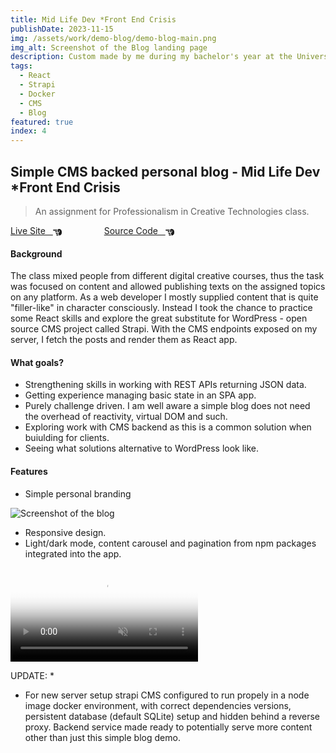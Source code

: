 ```yaml
---
title: Mid Life Dev *Front End Crisis
publishDate: 2023-11-15
img: /assets/work/demo-blog/demo-blog-main.png
img_alt: Screenshot of the Blog landing page
description: Custom made by me during my bachelor's year at the University of West of Scotland. Featuring ReactJS.
tags:
  - React
  - Strapi
  - Docker
  - CMS
  - Blog
featured: true
index: 4
---
```


## Simple CMS backed personal blog - Mid Life Dev \*Front End Crisis

> An assignment for Professionalism in Creative Technologies class.

<a href="https://midlifedevdemo.tomgora.online/">Live Site &nbsp; <svg xmlns="http://www.w3.org/2000/svg" style="margin-bottom:-4px;" width="1em" height="1em" viewBox="0 0 512 512"><path fill="currentColor" d="M32 96c-17.7 0-32 14.3-32 32s14.3 32 32 32h208V96zm160 192c-17.7 0-32 14.3-32 32s14.3 32 32 32h64c17.7 0 32-14.3 32-32s-14.3-32-32-32zm-64-64c0 17.7 14.3 32 32 32h48c17.7 0 32-14.3 32-32s-14.3-32-32-32h-48c-17.7 0-32 14.3-32 32m96 160c-17.7 0-32 14.3-32 32s14.3 32 32 32h64c17.7 0 32-14.3 32-32s-14.3-32-32-32zm88-96h-.6c5.4 9.4 8.6 20.3 8.6 32c0 13.2-4 25.4-10.8 35.6c24.9 8.7 42.8 32.5 42.8 60.4c0 11.7-3.1 22.6-8.6 32h8.6c88.4 0 160-71.6 160-160v-61.7c0-42.4-16.9-83.1-46.9-113.1l-11.6-11.6C429.5 77.5 396.9 64 363 64h-27c-35.3 0-64 28.7-64 64v88c0 22.1 17.9 40 40 40s40-17.9 40-40v-56c0-8.8 7.2-16 16-16s16 7.2 16 16v56c0 39.8-32.2 72-72 72"/></svg></a>
<a href="https://github.com/tom-gora/mid-life-dev" style="margin-left: 4rem;">Source Code &nbsp; <svg xmlns="http://www.w3.org/2000/svg" style="margin-bottom:-4px;" width="1em" height="1em" viewBox="0 0 512 512"><path fill="currentColor" d="M32 96c-17.7 0-32 14.3-32 32s14.3 32 32 32h208V96zm160 192c-17.7 0-32 14.3-32 32s14.3 32 32 32h64c17.7 0 32-14.3 32-32s-14.3-32-32-32zm-64-64c0 17.7 14.3 32 32 32h48c17.7 0 32-14.3 32-32s-14.3-32-32-32h-48c-17.7 0-32 14.3-32 32m96 160c-17.7 0-32 14.3-32 32s14.3 32 32 32h64c17.7 0 32-14.3 32-32s-14.3-32-32-32zm88-96h-.6c5.4 9.4 8.6 20.3 8.6 32c0 13.2-4 25.4-10.8 35.6c24.9 8.7 42.8 32.5 42.8 60.4c0 11.7-3.1 22.6-8.6 32h8.6c88.4 0 160-71.6 160-160v-61.7c0-42.4-16.9-83.1-46.9-113.1l-11.6-11.6C429.5 77.5 396.9 64 363 64h-27c-35.3 0-64 28.7-64 64v88c0 22.1 17.9 40 40 40s40-17.9 40-40v-56c0-8.8 7.2-16 16-16s16 7.2 16 16v56c0 39.8-32.2 72-72 72"/></svg></a>

#### Background

The class mixed people from different digital creative courses, thus the task was focused on content and allowed publishing texts on the assigned topics on any platform. As a web developer I mostly supplied content that is quite "filler-like" in character consciously.
Instead I took the chance to practice some React skills and explore the great substitute for WordPress - open source CMS project called Strapi. With the CMS endpoints exposed on my server, I fetch the posts and render them as React app.

#### What goals?

- Strengthening skills in working with REST APIs returning JSON data.
- Getting experience managing basic state in an SPA app.
- Purely challenge driven. I am well aware a simple blog does not need the overhead of reactivity, virtual DOM and such.
- Exploring work with CMS backend as this is a common solution when buiulding for clients.
- Seeing what solutions alternative to WordPress look like.

#### Features

- Simple personal branding

![Screenshot of the blog](/assets/work/demo-blog/demo-blog-1.png)

- Responsive design.
- Light/dark mode, content carousel and pagination from npm packages integrated into the app.

<video class="animated-demo"  autoplay loop muted playsinline poster="/assets/work/demo-blog/demo-blog-2-preview.png">
    <source src="/assets/work/demo-blog/demo-blog-2.mp4" type="video/mp4">
</video>

UPDATE: \*

- For new server setup strapi CMS configured to run propely in a node image docker environment, with correct dependencies versions, persistent database (default SQLite) setup and hidden behind a reverse proxy.
  Backend service made ready to potentially serve more content other than just this simple blog demo.
